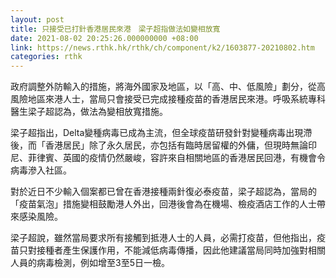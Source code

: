 ```yaml
---
layout: post
title: 只接受已打針香港居民來港　梁子超指做法如變相放寬
date: 2021-08-02 20:25:26.000000000 +08:00
link: https://news.rthk.hk/rthk/ch/component/k2/1603877-20210802.htm
categories: rthk
---
```


政府調整外防輸入的措施，將海外國家及地區，以「高、中、低風險」劃分，從高風險地區來港人士，當局只會接受已完成接種疫苗的香港居民來港。呼吸系統專科醫生梁子超認為，做法為變相放寬措施。

梁子超指出，Delta變種病毒已成為主流，但全球疫苗研發針對變種病毒出現滯後，而「香港居民」除了永久居民，亦包括有臨時居留權的外傭，但現時無論印尼、菲律賓、英國的疫情仍然嚴峻，容許來自相關地區的香港居民回港，有機會令病毒滲入社區。

對於近日不少輸入個案都已曾在香港接種兩針復必泰疫苗，梁子超認為，當局的「疫苗氣泡」措施變相鼓勵港人外出，回港後會為在機場、檢疫酒店工作的人士帶來感染風險。

梁子超說，雖然當局要求所有接觸到抵港人士的人員，必需打疫苗，但他指出，疫苗只對接種者產生保護作用，不能減低病毒傳播，因此他建議當局同時加強對相關人員的病毒檢測，例如增至3至5日一檢。
